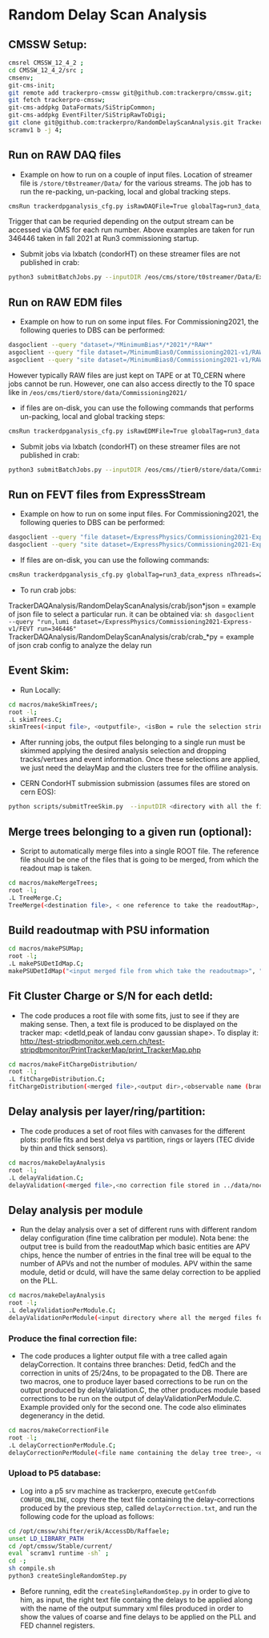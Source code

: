 # Random Delay Scan Analysis 

## CMSSW Setup:

```sh
cmsrel CMSSW_12_4_2 ;
cd CMSSW_12_4_2/src ;
cmsenv;		      
git-cms-init; 
git remote add trackerpro-cmssw git@github.com:trackerpro/cmssw.git;
git fetch trackerpro-cmssw;
git-cms-addpkg DataFormats/SiStripCommon;
git-cms-addpkg EventFilter/SiStripRawToDigi;
git clone git@github.com:trackerpro/RandomDelayScanAnalysis.git TrackerDAQAnalysis/RandomDelayScanAnalysis
scramv1 b -j 4;					 
```

## Run on RAW DAQ files

* Example on how to run on a couple of input files. Location of streamer file is ```/store/t0streamer/Data/``` for the various streams. The job has to run the re-packing, un-packing, local and global tracking steps.
    
```sh
cmsRun trackerdpganalysis_cfg.py isRawDAQFile=True globalTag=run3_data_express nThreads=4 inputDelayFile=TrackerDealyMap_Run346446_pll.csv inputFiles=/store/t0streamer/Data/Express/000/346/446/run346446_ls0001_streamExpress_StorageManager.dat triggerList="HLT_HcalNZS*","HLT_L1ETT_ZeroBias*","HLT_PixelClusters_WP1_ZeroBias*" maxEvents=100
```

Trigger that can be requried depending on the output stream can be accessed via OMS for each run number. Above examples are taken for run 346446 taken in fall 2021 at Run3 commissioning startup.

* Submit jobs via lxbatch (condorHT) on these streamer files are not published in crab:

```sh
python3 submitBatchJobs.py --inputDIR /eos/cms/store/t0streamer/Data/Express/000/346/446/ --outputDIR /eos/cms/store/group/dpg_tracker_strip/tracker/Online/RandomDelayScan/Run346446/MinimumBias0/ --jsonFile json_346446.json --eventsPerJob 1500 --nThreads 2 --triggerList "HLT_HcalNZS*,HLT_L1ETT_ZeroBias*,HLT_PixelClusters_WP1_ZeroBias*,HLT_PixelClusters_WP2_ZeroBias*" --globalTag run3_data_express --delayFileDirectory ../crab/2021/ --jobDIR jobs_minimumbias0 --isRawDAQFile --submit
```	
## Run on RAW EDM files
    
* Example on how to run on some input files. For Commissioning2021, the following queries to DBS can be performed:
    
```sh
dasgoclient --query "dataset=/*MinimumBias*/*2021*/*RAW*"
asgoclient --query "file dataset=/MinimumBias0/Commissioning2021-v1/RAW run=346446"
asgoclient --query "site dataset=/MinimumBias0/Commissioning2021-v1/RAW"
```
	
However typically RAW files are just kept on TAPE or at T0_CERN where jobs cannot be run. However, one can also access directly to the T0 space like in ```/eos/cms/tier0/store/data/Commissioning2021/```

* if files are on-disk, you can use the following commands that performs un-packing, local and global tracking steps:

```sh
cmsRun trackerdpganalysis_cfg.py isRawEDMFile=True globalTag=run3_data nThreads=2 inputDelayFile=TrackerDealyMap_Run346446_pll.csv inputFiles=<file location> triggerList="HLT_PixelClusters_WP2_ZeroBias*","HLT_L1ETT_ZeroBias*" maxEvents=100
```

* Submit jobs via lxbatch (condorHT) on these streamer files are not published in crab:

```sh
python3 submitBatchJobs.py --inputDIR /eos/cms//tier0/store/data/Commissioning2021/MinimumBias0/RAW/v1/000/346/446/ --outputDIR /eos/cms/store/group/dpg_tracker_strip/tracker/Online/RandomDelayScan/Run346446/MinimumBias0/ --jsonFile json_346446.json --eventsPerJob 1500 --triggerList "HLT_HcalNZS*,HLT_L1ETT_ZeroBias*,HLT_PixelClusters_WP1_ZeroBias*,HLT_PixelClusters_WP2_ZeroBias*" --globalTag run3_data --delayFileDirectory ../crab/2021/ --jobDIR jobs_minimumbias0 --isRawEDMFile --submit
```

## Run on FEVT files from ExpressStream
    
* Example on how to run on some input files. For Commissioning2021, the following queries to DBS can be performed:

```sh
dasgoclient --query "file dataset=/ExpressPhysics/Commissioning2021-Express-v1/FEVT run=346446"
dasgoclient --query "site dataset=/ExpressPhysics/Commissioning2021-Express-v1/FEVT"
```

* If files are on-disk, you can use the following commands:

```sh
cmsRun trackerdpganalysis_cfg.py globalTag=run3_data_express nThreads=2 inputDelayFile=TrackerDealyMap_Run346446_pll.csv inputFiles=/store/express/Commissioning2021/ExpressPhysics/FEVT/Express-v1/000/346/446/00000/0455c1c4-357f-434c-951f-ab6f2ba98683.root triggerList="HLT_HcalNZS*","HLT_L1ETT_ZeroBias*","HLT_PixelClusters_WP1_ZeroBias*" maxEvents=100
```
    
* To run crab jobs: 
    
TrackerDAQAnalysis/RandomDelayScanAnalysis/crab/json*json = example of json file to select a particular run. it can be obtained via: ```sh dasgoclient --query "run,lumi dataset=/ExpressPhysics/Commissioning2021-Express-v1/FEVT run=346446" ```
TrackerDAQAnalysis/RandomDelayScanAnalysis/crab/crab_*py = example of json crab config to analyze the delay run
    
## Event Skim:

* Run Locally:

```sh
cd macros/makeSkimTrees/;
root -l;
.L skimTrees.C;
skimTrees(<input file>, <outputfile>, <isBon = rule the selection string written inside the code>);
```

* After running jobs, the output files belonging to a single run must be skimmed applying the desired analysis selection and dropping tracks/vertxes and event information. Once these selections are applied, we just need the delayMap and the clusters tree for the offiline analysis.

* CERN CondorHT submission submission (assumes files are stored on cern EOS):
    
```sh
python scripts/submitTreeSkim.py  --inputDIR <directory with all the files for a given run, produced by crab is ok> --outputDIR <output location on Cern EOS> --outputBaseName <base name for the output root file> --isBOn (in case you want to apply bOn selections) --jobDIR <JOBDIR> --queque <QUEQUE> --submit
```

## Merge trees belonging to a given run (optional):

* Script to automatically merge files into a single ROOT file. The reference file should be one of the files that is going to be merged, from which the readout map is taken.

```sh
cd macros/makeMergeTrees;
root -l;
.L TreeMerge.C;
TreeMerge(<destination file>, < one reference to take the readoutMap>, <directory where all the single files are located>, <if you want to cancel single inputs after merging)
```

## Build readoutmap with PSU information

```sh
cd macros/makePSUMap;
root -l;
.L makePSUDetIdMap.C;
makePSUDetIdMap("<input merged file from which take the readoutmap>", "<PSU-DCU association file>", "<output readout map>");
```

## Fit Cluster Charge or S/N for each detId:

* The code produces a root file with some fits, just to see if they are making sense. Then, a text file is produced to be displayed on the tracker map: <detId,peak of landau conv gaussian shape>. To display it: http://test-stripdbmonitor.web.cern.ch/test-stripdbmonitor/PrintTrackerMap/print_TrackerMap.php

```sh
cd macros/makeFitChargeDistribution/
root -l;
.L fitChargeDistribution.C;
fitChargeDistribution(<merged file>,<output dir>,<observable name (branch name)>, delayMin, delayMax, <apply or not path lenght correction>, <store outputs>)
```
 
## Delay analysis per layer/ring/partition:

* The code produces a set of root files with canvases for the different plots: profile fits and best delya vs partition, rings or layers (TEC divide by thin and thick sensors).

```sh
cd macros/makeDelayAnalysis
root -l;
.L delayValidation.C;
delayValidation(<merged file>,<no correction file stored in ../data/nocorrection.root>,<observable name (branch name)>, <plotParitions: to analyze the delay per partions>, <plotLayers: to find the delay per layer>, <plotSlices: to find the best delay per slices>, <outputDIR: name and path of the output directory>)
```    			    	      

## Delay analysis per module

* Run the delay analysis over a set of different runs with different random delay configuration (fine time calibration per module). Nota bene: the output tree is build from the readoutMap which basic entities are APV chips, hence the number of entries in the final tree will be equal to the number of APVs and not the number of modules. APV within the same module, detid or dcuId, will have the same delay correction to be applied on the PLL.

```sh
cd macros/makeDelayAnalysis
root -l;
.L delayValidationPerModule.C;
delayValidationPerModule(<input directory where all the merged files for different runs are located>,<no correction file stored in ../data/nocorrection.root>,<postfix: substring to be find to be sure to run on the merged files>, <observable name (branch name)>, <outputDIR: name and path of the output directory>,<saveMeanCanvas: store some gaussian fits of mean charge vs delay>, <saveMPVCanvas: save MPV fit canvases vs delay >, <saveCorrectionTree: to save the delay per channel in a TTree format. Can be analyzed then through the tkCommissioner>
```

### Produce the final correction file:

* The code produces a lighter output file with a tree called again delayCorrection. It contains three branches: Detid, fedCh and the correction in units of 25/24ns, to be propagated to the DB. There are two macros, one to produce layer based corrections to be run on the output produced by delayValidation.C, the other produces module based corrections to be run on the output of delayValidationPerModule.C. Example provided only for the second one. The code also eliminates degenerancy in the detid.

```sh
cd macros/makeCorrectionFile
root -l;
.L delayCorrectionPerModule.C;
delayCorrectionPerModule(<file name containing the delay tree tree>, <output directory>, <outout file name containing corrections>, <saveFits: save canvas for % reductionFactor modules showing charge vs delay>, <delayCutForPlotting: max delay in order to display large correction modules on the trackermap>, <observable>);
```

### Upload to P5 database:

* Log into a p5 srv machine as trackerpro, execute ``getConfdb CONFDB_ONLINE``, copy there the text file containing the delay-corrections produced by the previous step, called ``delayCorrection.txt``, and run the following code for the upload as follows:
```sh
cd /opt/cmssw/shifter/erik/AccessDb/Raffaele;
unset LD_LIBRARY_PATH
cd /opt/cmssw/Stable/current/
eval `scramv1 runtime -sh` ;
cd -;
sh compile.sh
python3 createSingleRandomStep.py
``` 
* Before running, edit the ``createSingleRandomStep.py`` in order to give to him, as input, the right text file containg the delays to be applied along with the name of the output summary xml files produced in order to show the values of coarse and fine delays to be applied on the PLL and FED channel registers. 
